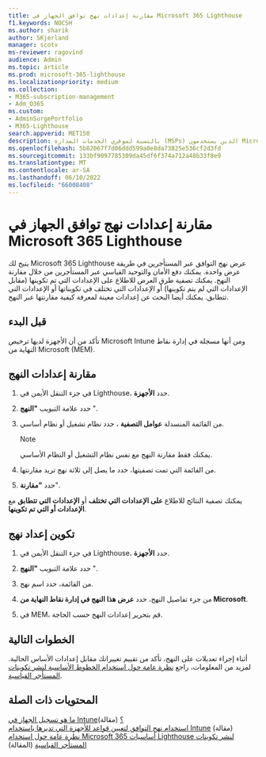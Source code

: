 ```yaml
---
title: مقارنة إعدادات نهج توافق الجهاز في Microsoft 365 Lighthouse
f1.keywords: NOCSH
ms.author: sharik
author: SKjerland
manager: scotv
ms-reviewer: ragovind
audience: Admin
ms.topic: article
ms.prod: microsoft-365-lighthouse
ms.localizationpriority: medium
ms.collection:
- M365-subscription-management
- Adm_O365
ms.custom:
- AdminSurgePortfolio
- M365-Lighthouse
search.appverid: MET150
description: بالنسبة لموفري الخدمات المدارة (MSPs) الذين يستخدمون Microsoft 365 Lighthouse، تعرف على كيفية مقارنة إعدادات نهج توافق الجهاز.
ms.openlocfilehash: 5b82067f7d06ddd599a0e8da73825e536cf2d3fd
ms.sourcegitcommit: 133bf9097785309da45df6f374a712a48b33f8e9
ms.translationtype: MT
ms.contentlocale: ar-SA
ms.lasthandoff: 06/10/2022
ms.locfileid: "66008408"
---
```

# <a name="compare-device-compliance-policy-settings-in-microsoft-365-lighthouse"></a>مقارنة إعدادات نهج توافق الجهاز في Microsoft 365 Lighthouse

يتيح لك Microsoft 365 Lighthouse عرض نهج التوافق عبر المستأجرين في طريقة عرض واحدة. يمكنك دفع الأمان والتوحيد القياسي عبر المستأجرين من خلال مقارنة النهج. يمكنك تصفية طرق العرض للاطلاع على الإعدادات التي تم تكوينها (مقابل الإعدادات التي لم يتم تكوينها) أو الإعدادات التي تختلف في تكويناتها أو الإعدادات التي تتطابق. يمكنك أيضا البحث عن إعدادات معينة لمعرفة كيفية مقارنتها عبر النهج.

## <a name="before-you-begin"></a>قبل البدء

تأكد من أن الأجهزة لديها ترخيص Microsoft Intune ومن أنها مسجلة في إدارة نقاط النهاية من Microsoft (MEM).

## <a name="compare-policy-settings"></a>مقارنة إعدادات النهج

1. في جزء التنقل الأيمن في Lighthouse، حدد **الأجهزة**.

2. حدد علامة التبويب **"النهج** ".

3. من القائمة المنسدلة **عوامل التصفية** ، حدد نظام تشغيل أو نظام أساسي.

   > [!NOTE]
   > يمكنك فقط مقارنة النهج مع نفس نظام التشغيل أو النظام الأساسي.

4. من القائمة التي تمت تصفيتها، حدد ما يصل إلى ثلاثة نهج تريد مقارنتها.

5. حدد **"مقارنة**".

يمكنك تصفية النتائج للاطلاع **على الإعدادات التي تختلف** أو **الإعدادات التي تتطابق** مع **الإعدادات أو التي تم تكوينها**.

## <a name="configure-a-policy-setting"></a>تكوين إعداد نهج

1. في جزء التنقل الأيمن في Lighthouse، حدد **الأجهزة**.

2. حدد علامة التبويب **"النهج** ".

3. من القائمة، حدد اسم نهج.

4. من جزء تفاصيل النهج، حدد **عرض هذا النهج في إدارة نقاط النهاية من Microsoft**.

5. في MEM، قم بتحرير إعدادات النهج حسب الحاجة.

## <a name="next-steps"></a>الخطوات التالية

أثناء إجراء تعديلات على النهج، تأكد من تقييم تغييراتك مقابل إعدادات الأساس الحالية. لمزيد من المعلومات، راجع [نظرة عامة حول استخدام الخطوط الأساسية لنشر تكوينات المستأجر القياسية](m365-lighthouse-deploy-standard-tenant-configurations-overview.md).

## <a name="related-content"></a>المحتويات ذات الصلة

[ما هو تسجيل الجهاز في Intune؟](/mem/intune/enrollment/device-enrollment) (مقالة)  
[استخدام نهج التوافق لتعيين قواعد للأجهزة التي تديرها باستخدام Intune](/mem/intune/protect/device-compliance-get-started) (مقالة)  
[نظرة عامة حول استخدام Microsoft 365 أساسيات Lighthouse لنشر تكوينات المستأجر القياسية](m365-lighthouse-deploy-standard-tenant-configurations-overview.md) (المقالة)
